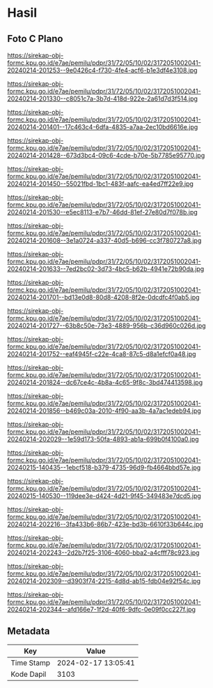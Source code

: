 # Hasil

## Foto C Plano

https://sirekap-obj-formc.kpu.go.id/e7ae/pemilu/pdpr/31/72/05/10/02/3172051002041-20240214-201253--9e0426c4-f730-4fe4-acf6-b1e3df4e3108.jpg

https://sirekap-obj-formc.kpu.go.id/e7ae/pemilu/pdpr/31/72/05/10/02/3172051002041-20240214-201330--c8051c7a-3b7d-418d-922e-2a61d7d3f514.jpg

https://sirekap-obj-formc.kpu.go.id/e7ae/pemilu/pdpr/31/72/05/10/02/3172051002041-20240214-201401--17c463c4-6dfa-4835-a7aa-2ec10bd6616e.jpg

https://sirekap-obj-formc.kpu.go.id/e7ae/pemilu/pdpr/31/72/05/10/02/3172051002041-20240214-201428--673d3bc4-09c6-4cde-b70e-5b7785e95770.jpg

https://sirekap-obj-formc.kpu.go.id/e7ae/pemilu/pdpr/31/72/05/10/02/3172051002041-20240214-201450--55021fbd-1bc1-483f-aafc-ea4ed7ff22e9.jpg

https://sirekap-obj-formc.kpu.go.id/e7ae/pemilu/pdpr/31/72/05/10/02/3172051002041-20240214-201530--e5ec8113-e7b7-46dd-81ef-27e80d7f078b.jpg

https://sirekap-obj-formc.kpu.go.id/e7ae/pemilu/pdpr/31/72/05/10/02/3172051002041-20240214-201608--3e1a0724-a337-40d5-b696-cc3f780727a8.jpg

https://sirekap-obj-formc.kpu.go.id/e7ae/pemilu/pdpr/31/72/05/10/02/3172051002041-20240214-201633--7ed2bc02-3d73-4bc5-b62b-4941e72b90da.jpg

https://sirekap-obj-formc.kpu.go.id/e7ae/pemilu/pdpr/31/72/05/10/02/3172051002041-20240214-201701--bd13e0d8-80d8-4208-8f2e-0dcdfc4f0ab5.jpg

https://sirekap-obj-formc.kpu.go.id/e7ae/pemilu/pdpr/31/72/05/10/02/3172051002041-20240214-201727--63b8c50e-73e3-4889-956b-c36d960c026d.jpg

https://sirekap-obj-formc.kpu.go.id/e7ae/pemilu/pdpr/31/72/05/10/02/3172051002041-20240214-201752--eaf4945f-c22e-4ca8-87c5-d8a1efcf0a48.jpg

https://sirekap-obj-formc.kpu.go.id/e7ae/pemilu/pdpr/31/72/05/10/02/3172051002041-20240214-201824--dc67ce4c-4b8a-4c65-9f8c-3bd474413598.jpg

https://sirekap-obj-formc.kpu.go.id/e7ae/pemilu/pdpr/31/72/05/10/02/3172051002041-20240214-201856--b469c03a-2010-4f90-aa3b-4a7ac1edeb94.jpg

https://sirekap-obj-formc.kpu.go.id/e7ae/pemilu/pdpr/31/72/05/10/02/3172051002041-20240214-202029--1e59d173-50fa-4893-ab1a-699b0f4100a0.jpg

https://sirekap-obj-formc.kpu.go.id/e7ae/pemilu/pdpr/31/72/05/10/02/3172051002041-20240215-140435--1ebcf518-b379-4735-96d9-fb4664bbd57e.jpg

https://sirekap-obj-formc.kpu.go.id/e7ae/pemilu/pdpr/31/72/05/10/02/3172051002041-20240215-140530--119dee3e-d424-4d21-9f45-349483e7dcd5.jpg

https://sirekap-obj-formc.kpu.go.id/e7ae/pemilu/pdpr/31/72/05/10/02/3172051002041-20240214-202216--3fa433b6-86b7-423e-bd3b-6610f33b644c.jpg

https://sirekap-obj-formc.kpu.go.id/e7ae/pemilu/pdpr/31/72/05/10/02/3172051002041-20240214-202243--2d2b7f25-3106-4060-bba2-a4cfff78c923.jpg

https://sirekap-obj-formc.kpu.go.id/e7ae/pemilu/pdpr/31/72/05/10/02/3172051002041-20240214-202309--d3903f74-2215-4d8d-ab15-fdb04e92f54c.jpg

https://sirekap-obj-formc.kpu.go.id/e7ae/pemilu/pdpr/31/72/05/10/02/3172051002041-20240214-202344--afd166e7-1f2d-40f6-9dfc-0e09f0cc227f.jpg


## Metadata

| Key        | Value               |
| ---------- | ------------------- |
| Time Stamp | 2024-02-17 13:05:41 |
| Kode Dapil | 3103                |




